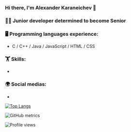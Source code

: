 ### Hi there, I'm Alexander Karaneichev 👋

### 🤹🏼 Junior developer determined to become Senior

### 🖥 Programming languages experience:
* C / C++ / Java / JavaScript / HTML / CSS
### 🏋 Skills:
*
### 🌍 Social medias:
*

[![Top Langs](https://github-readme-stats.vercel.app/api/top-langs/?username=rythm-net)](https://github.com/anuraghazra/github-readme-stats)

![GitHub metrics](https://metrics.lecoq.io/rythm-net)

![Profile views](https://gpvc.arturio.dev/rythm-net)  

